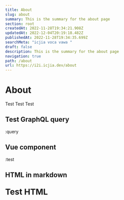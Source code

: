 ```yaml
---
title: About
slug: about
summary: This is the summary for the about page
section: root
createdAt: 2022-11-28T19:34:21.908Z
updatedAt: 2022-12-04T20:19:18.482Z
publishedAt: 2022-11-28T19:34:35.699Z
searchMeta: "icjia voca vawa "
draft: false
description: This is the summary for the about page
navigation: true
path: /about
url: https://i2i.icjia.dev/about
---
```


# About

Test Test Test

## Test GraphQL query

:query

## Vue component

:test

## HTML in markdown

<div style="font-size: 26px; font-weight: bold">

Test HTML

</div>


